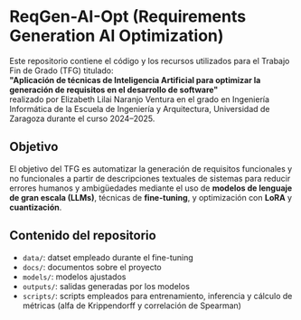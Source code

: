 # ReqGen-AI-Opt (Requirements Generation AI Optimization)

Este repositorio contiene el código y los recursos utilizados para el Trabajo Fin de Grado (TFG) titulado:  
**"Aplicación de técnicas de Inteligencia Artificial para optimizar la generación de requisitos en el desarrollo de software"**  
realizado por Elizabeth Lilai Naranjo Ventura en el grado en Ingeniería Informática de la Escuela de Ingeniería y Arquitectura, Universidad de Zaragoza durante el curso 2024–2025.

## Objetivo

El objetivo del TFG es automatizar la generación de requisitos funcionales y no funcionales a partir de descripciones textuales de sistemas para reducir errores humanos y ambigüedades mediante el uso de **modelos de lenguaje de gran escala (LLMs)**, técnicas de **fine-tuning**, y optimización con **LoRA** y **cuantización**.

## Contenido del repositorio

* `data/`: datset empleado durante el fine-tuning
* `docs/`: documentos sobre el proyecto
* `models/`: modelos ajustados
* `outputs/`: salidas generadas por los modelos
* `scripts/`: scripts empleados para entrenamiento, inferencia y cálculo de métricas (alfa de Krippendorff y correlación de Spearman)

